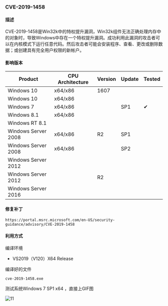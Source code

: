 ### CVE-2019-1458

#### 描述

CVE-2019-1458是Win32k中的特权提升漏洞，Win32k组件无法正确处理内存中的对象时，导致Windows中存在一个特权提升漏洞。成功利用此漏洞的攻击者可以在内核模式下运行任意代码。然后攻击者可能会安装程序、查看、更改或删除数据；或创建具有完全用户权限的新帐户。

#### 影响版本

| Product             | CPU Architecture | Version | Update | Tested             |
| ------------------- | ---------------- | ------- | ------ | ------------------ |
| Windows 10          | x64/x86          | 1607    |        |                    |
| Windows 10          | x64/x86          |         |        |                    |
| Windows 7           | x64/x86          |         | SP1    | &#10004; |
| Windows 8.1         | x64/x86          |         |        |                    |
| Windows RT 8.1      |                  |         |        |                    |
| Windows Server 2008 | x64/x86          | R2      | SP1    |                    |
| Windows Server 2008 | x64/x86          |         | SP2    |                    |
| Windows Server 2012 |                  |         |        |                    |
| Windows Server 2012 |                  | R2      |        |                    |
| Windows Server 2016 |                  |         |        |                    |

#### 修复补丁

```
https://portal.msrc.microsoft.com/en-US/security-guidance/advisory/CVE-2019-1458
```

#### 利用方式

编译环境

- VS2019（V120）X64 Release

编译好的文件

```
cve-2019-1458.exe
```

测试系统Windows 7 SP1 x64 ，直接上GIF图

![11](https://github.com/Ascotbe/Random-img/blob/master/WindowsKernelExploits/3.gif?raw=true)